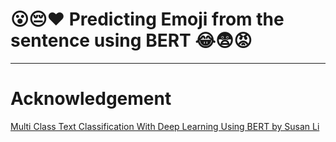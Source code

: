 # 😮😔❤️ Predicting Emoji from the sentence using BERT 😂😨😡 
---

# Acknowledgement

[Multi Class Text Classification With Deep Learning Using BERT by Susan Li](https://towardsdatascience.com/multi-class-text-classification-with-deep-learning-using-bert-b59ca2f5c613)
